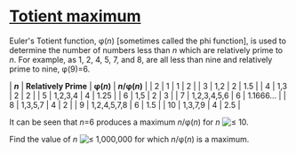 # [Totient maximum](http://projecteuler.net/problem=69)

Euler's Totient function, φ(_n_) [sometimes called the phi function], is used to determine the number of numbers less than _n_ which are relatively prime to _n_. For example, as 1, 2, 4, 5, 7, and 8, are all less than nine and relatively prime to nine, φ(9)=6.

| **_n_** | **Relatively Prime** | **φ(_n_)** | **_n_/φ(_n_)** |
| 2 | 1 | 1 | 2 |
| 3 | 1,2 | 2 | 1.5 |
| 4 | 1,3 | 2 | 2 |
| 5 | 1,2,3,4 | 4 | 1.25 |
| 6 | 1,5 | 2 | 3 |
| 7 | 1,2,3,4,5,6 | 6 | 1.1666... |
| 8 | 1,3,5,7 | 4 | 2 |
| 9 | 1,2,4,5,7,8 | 6 | 1.5 |
| 10 | 1,3,7,9 | 4 | 2.5 |

It can be seen that _n_=6 produces a maximum _n_/φ(_n_) for _n_ ![≤](/Volumes/HDD_KS/source/project_euler/vender/bundle/ruby/2.2.0/gems/euler-manager-0.1.1/config/../data/images/symbol_le.gif) 10.

Find the value of _n_ ![≤](/Volumes/HDD_KS/source/project_euler/vender/bundle/ruby/2.2.0/gems/euler-manager-0.1.1/config/../data/images/symbol_le.gif) 1,000,000 for which _n_/φ(_n_) is a maximum.

